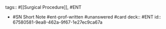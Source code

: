 tags:: #[[Surgical Procedure]], #ENT

- #SN Short Note #ent-prof-written #unanswered #card
  deck:: #ENT
  id:: 67580581-9ea8-462a-9f67-1e27ec9ca67a